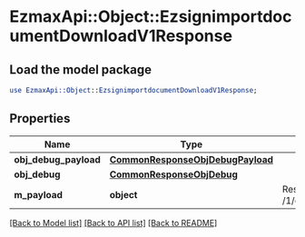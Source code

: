 # EzmaxApi::Object::EzsignimportdocumentDownloadV1Response

## Load the model package
```perl
use EzmaxApi::Object::EzsignimportdocumentDownloadV1Response;
```

## Properties
Name | Type | Description | Notes
------------ | ------------- | ------------- | -------------
**obj_debug_payload** | [**CommonResponseObjDebugPayload**](CommonResponseObjDebugPayload.md) |  | 
**obj_debug** | [**CommonResponseObjDebug**](CommonResponseObjDebug.md) |  | [optional] 
**m_payload** | **object** | Response for GET /1/object/ezsignimportdocument/{pkiEzsignimportdocumentID}/download | 

[[Back to Model list]](../README.md#documentation-for-models) [[Back to API list]](../README.md#documentation-for-api-endpoints) [[Back to README]](../README.md)


